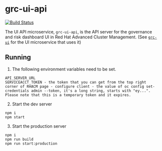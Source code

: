 # grc-ui-api
[![Build Status](https://travis-ci.com/open-cluster-management/grc-ui-api.svg?token=1xoYGv8XzWhB2heDk2My&branch=master)](https://travis-ci.com/open-cluster-management/grc-ui-api)

The UI API microservice, `grc-ui-api`, is the API server for the governance and risk dashboard UI in Red Hat Advanced Cluster Management. (See [`grc-ui`](https://github.com/open-cluster-management/grc-ui) for the UI microservice that uses it)

## Running
1. The following environment variables need to be set.
```
API_SERVER_URL
SERVICEACCT_TOKEN - the token that you can get from the top right corner of RHACM page - configure client - the value of oc config set-credentials admin --token, it's a long string, starts with "ey...". Please note that this is a temporary token and it expires.
```
2. Start the dev server
```
npm i
npm start
```
3. Start the production server
```
npm i
npm run build
npm run start:production
```

<!---
Date: Feb/17/2021
-->
